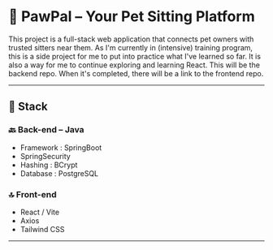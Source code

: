 # 🐾 PawPal – Your Pet Sitting Platform

This project is a full-stack web application that connects pet owners with trusted sitters near them.
As I'm currently in (intensive) training program, this is a side project for me to put into practice what I've learned so far.
It is also a way for me to continue exploring and learning React.
This will be the backend repo. When it's completed, there will be a link to the frontend repo. 

---

## 🧱 Stack 

### 🔙 Back-end – Java
- Framework : SpringBoot
- SpringSecurity
- Hashing : BCrypt
- Database : PostgreSQL 

### 🔝 Front-end 
- React / Vite
- Axios
- Tailwind CSS

---


